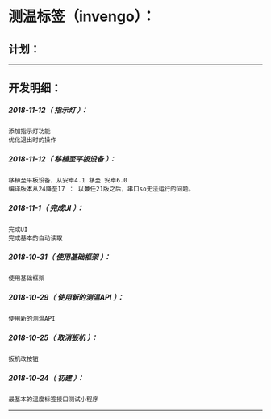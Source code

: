 测温标签（invengo）：
===================================================================

计划：
-------------------------------------------------------------------

*******************************************************************

开发明细：
-------------------------------------------------------------------

##### 2018-11-12（ 指示灯 ）：
	添加指示灯功能
	优化退出时的操作

##### 2018-11-12（ 移植至平板设备 ）：
	移植至平板设备，从安卓4.1 移至 安卓6.0
	编译版本从24降至17 ： 以兼任21版之后，串口so无法运行的问题。

##### 2018-11-1（ 完成UI ）：
	完成UI
	完成基本的自动读取

##### 2018-10-31（ 使用基础框架 ）：
	使用基础框架

##### 2018-10-29（ 使用新的测温API ）：
	使用新的测温API

##### 2018-10-25（ 取消扳机 ）：
	扳机改按钮

##### 2018-10-24（ 初建 ）：
	最基本的温度标签接口测试小程序

*******************************************************************
